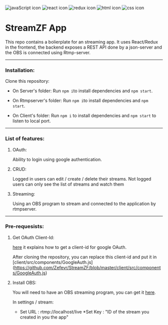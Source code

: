 ![javaScript icon](https://github.com/Zefevr/FinalEvaluation/blob/master/dev-icons/js.svg)
![react icon](https://github.com/Zefevr/FinalEvaluation/blob/master/dev-icons/react.svg)
![redux icon](https://github.com/Zefevr/FinalEvaluation/blob/master/dev-icons/redux.svg)
![html icon](https://github.com/Zefevr/FinalEvaluation/blob/master/dev-icons/html.svg)
![css icon](https://github.com/Zefevr/FinalEvaluation/blob/master/dev-icons/css.svg)


# StreamZF App
This repo contains a bolierplate for an streaming app. It uses React/Redux in the frontend, the backend exposes a REST API done by a json-server and the OBS is connected using Rtmp-server.

_______________________________________________________________________________

### Installation:

Clone this repository:

* On Server's folder: Run `npm i`to install dependencies and `npm start`.

* On Rtmpserver's folder: Run `npm i`to install dependencies and `npm start`.

* On Client's folder: Run `npm i` to install dependencies and `npm start` to listen to local port.


_______________________________________________________________________________

### List of features:

1. OAuth:
  
    Ability to login using google authentication.

2. CRUD:
 
    Logged in users can edit / create / delete their streams.
    Not logged users can only see the list of streams and watch them

3. Streaming:
  
    Using an OBS program to stream and connected to the application by rtmpserver.

_______________________________________________________________________________

### Pre-requesists:

1. Get OAuth Client-Id:

    [here](https://developers.google.com/fit/android/get-api-key) it explains how to get a client-id for google OAuth.
  
    After cloning the repository, you can replace this client-id and put it in [client/src/components/GoogleAuth.js]  (https://github.com/Zefevr/StreamZF/blob/master/client/src/components/GoogleAuth.js)
  
2. Install OBS:

    You will need to have an OBS streaming program, you can get it [here](https://obsproject.com).
 
    In settings / stream:
      * Set URL : rtmp://localhost/live
      *Set Key : "ID of the stream you created in you the app"
  
  


